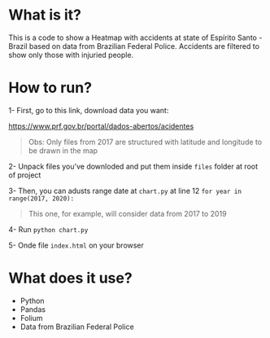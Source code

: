 # What is it?

This is a code to show a Heatmap with accidents at state of Espírito Santo - Brazil based on data from Brazilian Federal Police.
Accidents are filtered to show only those with injuried people.


# How to run?

1- First, go to this link, download data you want:

https://www.prf.gov.br/portal/dados-abertos/acidentes

> Obs: Only files from 2017 are structured with latitude and longitude to be drawn in the map

2- Unpack files you've downloded and put them inside `files` folder at root of project

3- Then, you can adusts range date at `chart.py` at line 12
`for year in range(2017, 2020):`

> This one, for example, will consider data from 2017 to 2019

4- Run `python chart.py`

5- Onde file `index.html` on your browser


# What does it use?

- Python
- Pandas
- Folium
- Data from Brazilian Federal Police